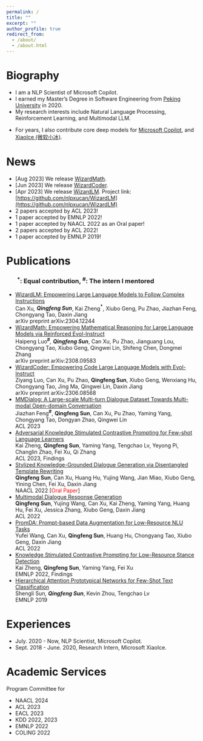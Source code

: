 ```yaml
---
permalink: /
title: ""
excerpt: ""
author_profile: true
redirect_from: 
  - /about/
  - /about.html
---
```

<style>
red { color: red }
yellow { color: yellow }
</style>

# Biography
* I am a NLP Scientist of Microsoft Copilot.
* I earned my Master’s Degree in Software Engineering from [Peking University](https://english.pku.edu.cn/) in 2020.
* My research interests include Natural Language Processing, Reinforcement Learning, and Multimodal LLM. 
<!-- * More details, please refer to [Publications](https://victorsungo.github.io/publications/) tab. -->
* For years, I also contribute core deep models for [Microsoft Copilot](https://www.bing.com/search?form=NTPCHB&q=Bing+AI&showconv=1), and [XiaoIce (微软小冰)](https://www.xiaoice.com/).

<!-- # Hiring

I'm always looking for highly self-motivated students to work with me as research interns. Please email me if you are passionate about natural language processing. -->

# News
* [Aug 2023] We release [WizardMath](https://arxiv.org/abs/2308.09583).
* [Jun 2023] We release [WizardCoder](https://arxiv.org/abs/2306.08568).
* [Apr 2023] We release [WizardLM](https://arxiv.org/abs/2304.12244). Project link: [https://github.com/nlpxucan/WizardLM](https://github.com/nlpxucan/WizardLM)
* 2 papers accepted by ACL 2023!
* 1 paper accepted by EMNLP 2022!
* 1 paper accepted by NAACL 2022 as an Oral paper!
* 2 papers accepted by ACL 2022!
* 1 paper accepted by EMNLP 2019!
 

# Publications <!--  [Google Scholar](https://scholar.google.com/citations?user=GLMKUEwAAAAJ&hl=en) -->
### &ensp;&ensp;&ensp; <b><sup> *</sup></b>: Equal contribution, <b><sup>#</sup></b>: The intern I mentored

* [WizardLM: Empowering Large Language Models to Follow Complex Instructions](https://arxiv.org/abs/2304.12244) <br> 
  Can Xu<b><sup>*</sup></b>, <b>Qingfeng Sun<sup>*</sup></b>, Kai Zheng<b><sup>*</sup></b>, Xiubo Geng, Pu Zhao, Jiazhan Feng, Chongyang Tao, Daxin Jiang <br> 
  arXiv preprint arXiv:2304.12244
* [WizardMath: Empowering Mathematical Reasoning for Large Language Models via Reinforced Evol-Instruct](https://arxiv.org/abs/2304.12244) <br> 
  Haipeng Luo<b><sup>#*</sup></b>, <b>Qingfeng Sun<sup>*</sup></b>, Can Xu, Pu Zhao, Jianguang Lou, Chongyang Tao, Xiubo Geng, Qingwei Lin, Shifeng Chen, Dongmei Zhang<br> 
  arXiv preprint arXiv:2308.09583
* [WizardCoder: Empowering Code Large Language Models with Evol-Instruct](https://arxiv.org/abs/2306.08568) <br> 
  Ziyang Luo, Can Xu, Pu Zhao, <b>Qingfeng Sun</b>, Xiubo Geng, Wenxiang Hu, Chongyang Tao, Jing Ma, Qingwei Lin, Daxin Jiang <br> 
  arXiv preprint arXiv:2306.08568
* [MMDialog: A Large-scale Multi-turn Dialogue Dataset Towards Multi-modal Open-domain Conversation](https://arxiv.org/abs/2211.05719) <br> 
  Jiazhan Feng<b><sup>#</sup></b>, <b>Qingfeng Sun</b>, Can Xu, Pu Zhao, Yaming Yang, Chongyang Tao, Dongyan Zhao, Qingwei Lin <br> 
  ACL 2023
* [Adversarial Knowledge Stimulated Contrastive Prompting for Few-shot Language Learners](https://aclanthology.org/2023.findings-acl.852/) <br> 
  Kai Zheng, <b>Qingfeng Sun</b>, Yaming Yang, Tengchao Lv, Yeyong Pi, Changlin Zhao, Fei Xu, Qi Zhang <br>
  ACL 2023, Findings
* [Stylized Knowledge-Grounded Dialogue Generation via Disentangled Template Rewriting](https://arxiv.org/abs/2204.05610)  <br> 
  <b>Qingfeng Sun</b>, Can Xu, Huang Hu, Yujing Wang, Jian Miao, Xiubo Geng, Yining Chen, Fei Xu,  Daxin Jiang <br>
  NAACL 2022 [<red>Oral Paper</red>]
* [Multimodal Dialogue Response Generation](https://arxiv.org/abs/2110.08515) <br> 
  <b>Qingfeng Sun</b>, Yujing Wang, Can Xu, Kai Zheng, Yaming Yang, Huang Hu, Fei Xu, Jessica Zhang, Xiubo Geng, Daxin Jiang   
  ACL 2022
* [PromDA: Prompt-based Data Augmentation for Low-Resource NLU Tasks](https://arxiv.org/abs/2202.12499) <br> 
  Yufei Wang, Can Xu, <b>Qingfeng Sun</b>, Huang Hu, Chongyang Tao, Xiubo Geng, Daxin Jiang <br> 
  ACL 2022
* [Knowledge Stimulated Contrastive Prompting for Low-Resource Stance Detection](https://aclanthology.org/2022.findings-emnlp.83/) <br>
  Kai Zheng, <b>Qingfeng Sun</b>, Yaming Yang, Fei Xu <br>
  EMNLP 2022, Findings
* [Hierarchical Attention Prototypical Networks for Few-Shot Text Classification](https://aclanthology.org/D19-1045) <br> 
  Shengli Sun<b><sup>*</sup></b>, <b>Qingfeng Sun<sup>*</sup></b>, Kevin Zhou, Tengchao Lv <br> 
  EMNLP 2019

# Experiences
* July. 2020 - Now, NLP Scientist, Microsoft Copilot.
* Sept. 2018 - June. 2020, Research Intern, Microsoft XiaoIce.

# Academic Services
Program Committee for
* NAACL 2024
* ACL 2023
* EACL 2023
* KDD 2022, 2023
* EMNLP 2022
* COLING 2022


<!-- <script type="text/javascript" id="clustrmaps" src="//clustrmaps.com/map_v2.js?d=GIYrAuVIIomuTmW8ySsSiQpWNounHBsNjj1emBKHBss&cl=ffffff&w=300&t=m"></script> -->
<script type='text/javascript' id='clustrmaps' src='//cdn.clustrmaps.com/map_v2.js?cl=ffffff&w=320&t=tt&d=GIYrAuVIIomuTmW8ySsSiQpWNounHBsNjj1emBKHBss'></script>
